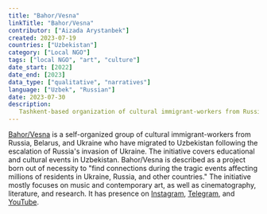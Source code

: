 ```yaml
---
title: "Bahor/Vesna"
linkTitle: "Bahor/Vesna"
contributor: ["Aizada Arystanbek"]
created: 2023-07-19
countries: ["Uzbekistan"]
category: ["Local NGO"]
tags: ["local NGO", "art", "culture"]
date_start: [2022]
date_end: [2023]
data_type: ["qualitative", "narratives"]
language: ["Uzbek", "Russian"]
date: 2023-07-30
description:
   Tashkent-based organization of cultural immigrant-workers from Russia, Belarus, and Ukraine.
---
```


[Bahor/Vesna](facebook.com/people/Bahor-Весна/) is a self-organized group of cultural immigrant-workers from Russia, Belarus, and Ukraine who have migrated to Uzbekistan following the escalation of Russia's invasion of Ukraine. The initiative covers educational and cultural events in Uzbekistan. Bahor/Vesna is described as a project born out of necessity to "find connections during the tragic events affecting millions of residents in Ukraine, Russia, and other countries." The initiative mostly focuses on music and contemporary art, as well as cinematography, literature, and research. It has presence on [Instagram](https://www.instagram.com/bahorvesnaa/), [Telegram](https://t.me/bahorvesna), and [YouTube](https://www.youtube.com/channel/UC8YmBSTfITo0VZ9zZkG6ShQ).
